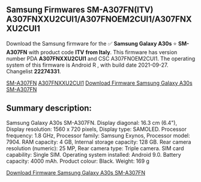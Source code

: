 <h2>Samsung Firmwares SM-A307FN(ITV) A307FNXXU2CUI1/A307FNOEM2CUI1/A307FNXXU2CUI1</h2>
Download the Samsung firmware for the ✅ <strong>Samsung Galaxy A30s </strong> ⭐ <strong>SM-A307FN</strong> with product code <strong>ITV</strong> <strong> from Italy</strong>. This firmware has version number PDA <strong>A307FNXXU2CUI1</strong> and CSC A307FNOEM2CUI1. The operating system of this firmware is Android R , with build date 2021-09-27. Changelist <strong>22274331</strong>.


[SM-A307FN](https://samfirm.shop/samsung/model/SM-A307FN)
[A307FNXXU2CUI1](https://samfirm.shop/samsung/pda/A307FNXXU2CUI1)
[Download Firmware Samsung Galaxy A30s SM-A307FN](https://samfirm.shop/samsung/firmware/459999)
<h2>Summary description:</h2>
<p>Samsung Galaxy A30s SM-A307FN. Display diagonal: 16.3 cm (6.4"), Display resolution: 1560 x 720 pixels, Display type: SAMOLED. Processor frequency: 1.8 GHz, Processor family: Samsung Exynos, Processor model: 7904. RAM capacity: 4 GB, Internal storage capacity: 128 GB. Rear camera resolution (numeric): 25 MP, Rear camera type: Triple camera. SIM card capability: Single SIM. Operating system installed: Android 9.0. Battery capacity: 4000 mAh. Product colour: Black. Weight: 169 g</p>


[Download Firmware Samsung Galaxy A30s SM-A307FN](https://samfirm.shop/samsung/firmware/459999)
